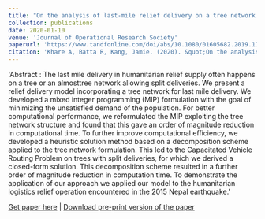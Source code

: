 ```yaml
---
title: "On the analysis of last-mile relief delivery on a tree network: Application to the 2015 Nepal earthquake"
collection: publications
date: 2020-01-10
venue: 'Journal of Operational Research Society'
paperurl: 'https://www.tandfonline.com/doi/abs/10.1080/01605682.2019.1708824'
citation: 'Khare A, Batta R, Kang, Jamie. (2020). &quot;On the analysis of last-mile relief delivery on a tree network: Application to the 2015 Nepal earthquake.&quot; <i>Journal of Operational Research Society 1</i>. 1-17.'
---
```

'Abstract : The last mile delivery in humanitarian relief supply often happens on a tree or an almosttree
network allowing split deliveries. We present a relief delivery model incorporating a tree
network for last mile delivery. We developed a mixed integer programming (MIP) formulation
with the goal of minimizing the unsatisfied demand of the population. For better computational
performance, we reformulated the MIP exploiting the tree network structure and
found that this gave an order of magnitude reduction in computational time. To further
improve computational efficiency, we developed a heuristic solution method based on a
decomposition scheme applied to the tree network formulation. This led to the Capacitated
Vehicle Routing Problem on trees with split deliveries, for which we derived a closed-form
solution. This decomposition scheme resulted in a further order of magnitude reduction in
computation time. To demonstrate the application of our approach we applied our model
to the humanitarian logistics relief operation encountered in the 2015 Nepal earthquake.'

[Get paper here](https://www.tandfonline.com/doi/abs/10.1080/01605682.2019.1708824) |
[Download pre-print version of the paper](https://akrm3008.github.io/files/paper_preperint2.pdf)


